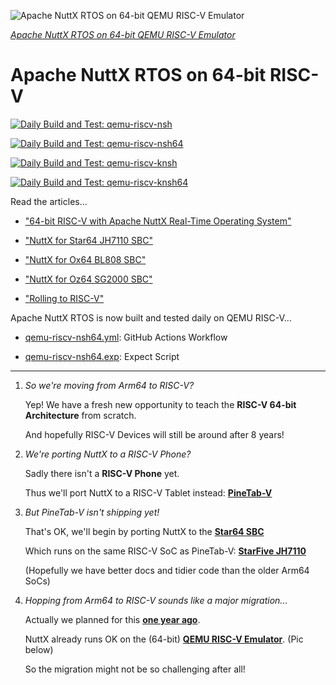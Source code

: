 ![Apache NuttX RTOS on 64-bit QEMU RISC-V Emulator](https://lupyuen.github.io/images/riscv-title.png)

[_Apache NuttX RTOS on 64-bit QEMU RISC-V Emulator_](https://github.com/apache/nuttx/tree/master/boards/risc-v/qemu-rv/rv-virt)

# Apache NuttX RTOS on 64-bit RISC-V

[![Daily Build and Test: qemu-riscv-nsh](https://github.com/lupyuen/nuttx-riscv64/actions/workflows/qemu-riscv-nsh.yml/badge.svg)](https://github.com/lupyuen/nuttx-riscv64/actions/workflows/qemu-riscv-nsh.yml)

[![Daily Build and Test: qemu-riscv-nsh64](https://github.com/lupyuen/nuttx-riscv64/actions/workflows/qemu-riscv-nsh64.yml/badge.svg)](https://github.com/lupyuen/nuttx-riscv64/actions/workflows/qemu-riscv-nsh64.yml)

[![Daily Build and Test: qemu-riscv-knsh](https://github.com/lupyuen/nuttx-riscv64/actions/workflows/qemu-riscv-knsh.yml/badge.svg)](https://github.com/lupyuen/nuttx-riscv64/actions/workflows/qemu-riscv-knsh.yml)

[![Daily Build and Test: qemu-riscv-knsh64](https://github.com/lupyuen/nuttx-riscv64/actions/workflows/qemu-riscv-knsh64.yml/badge.svg)](https://github.com/lupyuen/nuttx-riscv64/actions/workflows/qemu-riscv-knsh64.yml)

Read the articles...

- ["64-bit RISC-V with Apache NuttX Real-Time Operating System"](https://lupyuen.github.io/articles/riscv)

- ["NuttX for Star64 JH7110 SBC"](https://lupyuen.github.io/articles/release)

- ["NuttX for Ox64 BL808 SBC"](https://www.hackster.io/lupyuen/8-risc-v-sbc-on-a-real-time-operating-system-ox64-nuttx-474358)

- ["NuttX for Oz64 SG2000 SBC"](https://lupyuen.github.io/articles/sg2000)

- ["Rolling to RISC-V"](https://lupyuen.github.io/articles/pinephone2#rolling-to-risc-v)

Apache NuttX RTOS is now built and tested daily on QEMU RISC-V...

- [qemu-riscv-nsh64.yml](.github/workflows/qemu-riscv-nsh64.yml): GitHub Actions Workflow

- [qemu-riscv-nsh64.exp](qemu-riscv-nsh64.exp): Expect Script

<hr>

1.  _So we're moving from Arm64 to RISC-V?_

    Yep! We have a fresh new opportunity to teach the __RISC-V 64-bit Architecture__ from scratch.

    And hopefully RISC-V Devices will still be around after 8 years!

1.  _We're porting NuttX to a RISC-V Phone?_

    Sadly there isn't a __RISC-V Phone__ yet.
    
    Thus we'll port NuttX to a RISC-V Tablet instead: [__PineTab-V__](https://wiki.pine64.org/wiki/PineTab-V)

1.  _But PineTab-V isn't shipping yet!_

    That's OK, we'll begin by porting NuttX to the [__Star64 SBC__](https://wiki.pine64.org/wiki/STAR64)

    Which runs on the same RISC-V SoC as PineTab-V: [__StarFive JH7110__](https://doc-en.rvspace.org/Doc_Center/jh7110.html)

    (Hopefully we have better docs and tidier code than the older Arm64 SoCs)

1.  _Hopping from Arm64 to RISC-V sounds like a major migration..._

    Actually we planned for this [__one year ago__](https://www.mail-archive.com/dev@nuttx.apache.org/msg08395.html).

    NuttX already runs OK on the (64-bit) [__QEMU RISC-V Emulator__](https://github.com/apache/nuttx/tree/master/boards/risc-v/qemu-rv/rv-virt). (Pic below)
    
    So the migration might not be so challenging after all!
